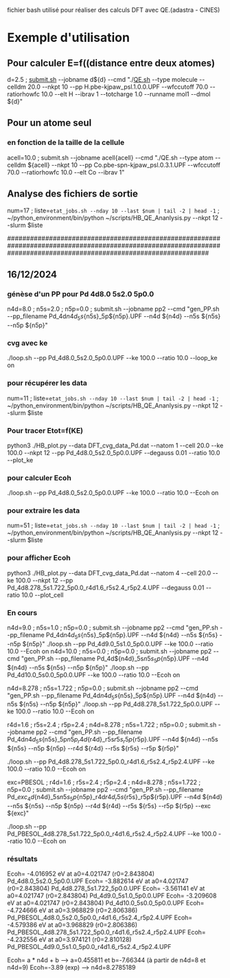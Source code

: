 fichier bash utilisé pour réaliser des calculs DFT avec QE.(adastra - CINES)

# Exemple d'utilisation
## Pour calculer E=f((distance entre deux atomes)
d=2.5 ;  [submit.sh](https://github.com/hbulou/DFT-cvg/blob/main/submit.sh) --jobname d${d} --cmd "./[QE.sh](https://github.com/hbulou/DFT-cvg/blob/main/QE.sh) --type molecule --celldm 20.0 --nkpt 10 --pp H.pbe-kjpaw_psl.1.0.0.UPF --wfccutoff 70.0 --ratiorhowfc 10.0 --elt H --ibrav 1  --totcharge 1.0 --runname mol1 --dmol ${d}"
## Pour un atome seul
### en fonction de la taille de la cellule
acell=10.0 ; submit.sh --jobname acell{acell} --cmd "./QE.sh --type atom --celldm ${acell} --nkpt 10 --pp Co.pbe-spn-kjpaw_psl.0.3.1.UPF --wfccutoff 70.0 --ratiorhowfc 10.0 --elt Co --ibrav 1"

## Analyse des fichiers de sortie

 num=17 ; liste=`etat_jobs.sh --nday 10 --last $num | tail -2 | head -1` ; ~/python_environment/bin/python ~/scripts/HB_QE_Ananlysis.py --nkpt 12 --slurm $liste

#####################################################################################################################################################################
## 16/12/2024
### génèse d'un PP pour Pd 4d8.0 5s2.0 5p0.0

n4d=8.0 ; n5s=2.0 ; n5p=0.0 ; submit.sh --jobname pp2 --cmd "gen_PP.sh --pp_filename Pd_4d${n4d}_5s${n5s}_5p${n5p}.UPF --n4d ${n4d} --n5s ${n5s} --n5p ${n5p}"

### cvg avec ke
 ./loop.sh --pp  Pd_4d8.0_5s2.0_5p0.0.UPF --ke 100.0 --ratio 10.0 --loop_ke on

### pour récupérer les data

 num=11 ; liste=`etat_jobs.sh --nday 10 --last $num | tail -2 | head -1` ; ~/python_environment/bin/python ~/scripts/HB_QE_Ananlysis.py --nkpt 12 --slurm $liste

### Pour tracer Etot=f(KE)

python3 ./HB_plot.py --data DFT_cvg_data_Pd.dat --natom 1 --cell 20.0 --ke 100.0 --nkpt 12 --pp Pd_4d8.0_5s2.0_5p0.0.UPF  --degauss 0.01 --ratio 10.0 --plot_ke


### pour calculer Ecoh
 ./loop.sh --pp  Pd_4d8.0_5s2.0_5p0.0.UPF --ke 100.0 --ratio 10.0 --Ecoh on

###  pour extraire les data
  num=51 ; liste=`etat_jobs.sh --nday 10 --last $num | tail -2 | head -1` ; ~/python_environment/bin/python ~/scripts/HB_QE_Ananlysis.py --nkpt 12 --slurm $liste
  

###   pour afficher Ecoh
  
  python3 ./HB_plot.py --data DFT_cvg_data_Pd.dat --natom 4 --cell 20.0 --ke 100.0 --nkpt 12 --pp Pd_4d8.278_5s1.722_5p0.0_r4d1.6_r5s2.4_r5p2.4.UPF  --degauss 0.01 --ratio 10.0 --plot_cell

### En cours

n4d=9.0 ; n5s=1.0 ; n5p=0.0 ; submit.sh --jobname pp2 --cmd "gen_PP.sh --pp_filename Pd_4d${n4d}_5s${n5s}_5p${n5p}.UPF --n4d ${n4d} --n5s ${n5s} --n5p ${n5p}"
./loop.sh --pp Pd_4d9.0_5s1.0_5p0.0.UPF --ke 100.0 --ratio 10.0 --Ecoh on
n4d=10.0 ; n5s=0.0 ; n5p=0.0 ; submit.sh --jobname pp2 --cmd "gen_PP.sh --pp_filename Pd_4d${n4d}_5s${n5s}_5p${n5p}.UPF --n4d ${n4d} --n5s ${n5s} --n5p ${n5p}"
./loop.sh --pp Pd_4d10.0_5s0.0_5p0.0.UPF --ke 100.0 --ratio 10.0 --Ecoh on

n4d=8.278 ; n5s=1.722 ; n5p=0.0 ; submit.sh --jobname pp2 --cmd "gen_PP.sh --pp_filename Pd_4d${n4d}_5s${n5s}_5p${n5p}.UPF --n4d ${n4d} --n5s ${n5s} --n5p ${n5p}"
./loop.sh --pp Pd_4d8.278_5s1.722_5p0.0.UPF --ke 100.0 --ratio 10.0 --Ecoh on

r4d=1.6 ; r5s=2.4 ; r5p=2.4 ; n4d=8.278 ; n5s=1.722 ; n5p=0.0 ; submit.sh --jobname pp2 --cmd "gen_PP.sh --pp_filename Pd_4d${n4d}_5s${n5s}_5p${n5p}_r4d${r4d}_r5s${r5s}_r5p${r5p}.UPF --n4d ${n4d} --n5s ${n5s} --n5p ${n5p} --r4d ${r4d} --r5s ${r5s} --r5p ${r5p}"

./loop.sh --pp Pd_4d8.278_5s1.722_5p0.0_r4d1.6_r5s2.4_r5p2.4.UPF --ke 100.0 --ratio 10.0 --Ecoh on

exc=PBESOL ; r4d=1.6 ; r5s=2.4 ; r5p=2.4 ; n4d=8.278 ; n5s=1.722 ; n5p=0.0 ; submit.sh --jobname pp2 --cmd "gen_PP.sh --pp_filename Pd_${exc}_4d${n4d}_5s${n5s}_5p${n5p}_r4d${r4d}_r5s${r5s}_r5p${r5p}.UPF --n4d ${n4d} --n5s ${n5s} --n5p ${n5p} --r4d ${r4d} --r5s ${r5s} --r5p ${r5p} --exc ${exc}"

./loop.sh --pp Pd_PBESOL_4d8.278_5s1.722_5p0.0_r4d1.6_r5s2.4_r5p2.4.UPF --ke 100.0 --ratio 10.0 --Ecoh on

###   résultats
Ecoh= -4.016952 eV at a0=4.021747 (r0=2.843804) Pd_4d8.0_5s2.0_5p0.0.UPF
Ecoh= -3.882614 eV at a0=4.021747 (r0=2.843804) Pd_4d8.278_5s1.722_5p0.0.UPF
Ecoh= -3.561141 eV at a0=4.021747 (r0=2.843804) Pd_4d9.0_5s1.0_5p0.0.UPF
Ecoh= -3.209608 eV at a0=4.021747 (r0=2.843804) Pd_4d10.0_5s0.0_5p0.0.UPF
Ecoh= -4.724666 eV at a0=3.968829 (r0=2.806386) Pd_PBESOL_4d8.0_5s2.0_5p0.0_r4d1.6_r5s2.4_r5p2.4.UPF
Ecoh= -4.579386 eV at a0=3.968829 (r0=2.806386) Pd_PBESOL_4d8.278_5s1.722_5p0.0_r4d1.6_r5s2.4_r5p2.4.UPF
Ecoh= -4.232556 eV at a0=3.974121 (r0=2.810128) Pd_PBESOL_4d9.0_5s1.0_5p0.0_r4d1.6_r5s2.4_r5p2.4.UPF


Ecoh= a * n4d + b --> a=0.455811 et b=-7.66344 (à partir de n4d=8 et n4d=9)
Ecoh=-3.89 (exp) --> n4d=8.2785189
